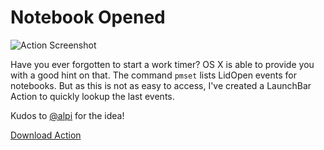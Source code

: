# Notebook Opened

![Action Screenshot](https://raw.githubusercontent.com/mlinzner/LaunchBarActions/master/resources/NotebookOpened.png)

Have you ever forgotten to start a work timer? OS X is able to provide you with a good hint on that. The command `pmset` lists LidOpen events for notebooks. But as this is not as easy to access, I've created a LaunchBar Action to quickly lookup the last events.

Kudos to [@alpi](https://twitter.com/alpi/status/743012477168930816) for the idea!

[Download Action](https://github.com/mlinzner/LaunchBarActions/blob/master/actions/Notebook%20Opened/packages/NotebookOpened.lbaction?raw=true)